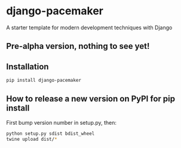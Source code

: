 # django-pacemaker

A starter template for modern development techniques with Django

## Pre-alpha version, nothing to see yet!

## Installation

```bash
pip install django-pacemaker
```

## How to release a new version on PyPI for pip install

First bump version number in setup.py, then:

```bash
python setup.py sdist bdist_wheel
twine upload dist/*
```
